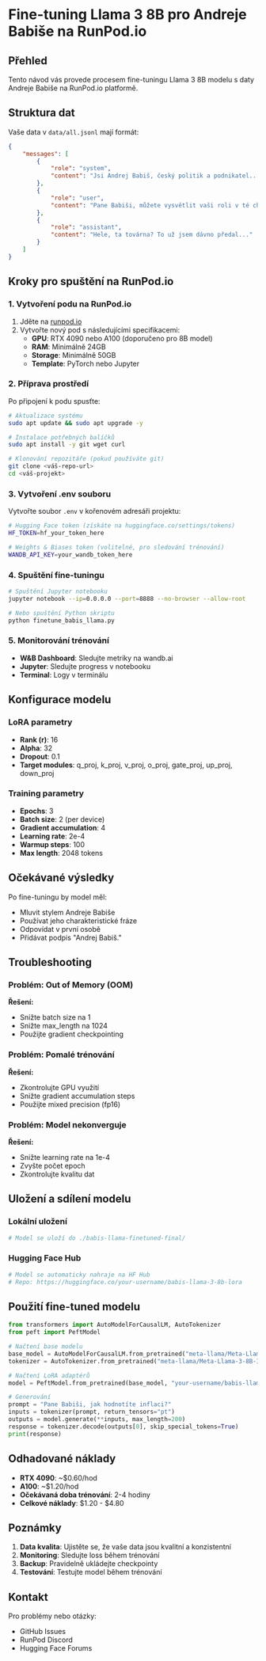 # Fine-tuning Llama 3 8B pro Andreje Babiše na RunPod.io

## Přehled
Tento návod vás provede procesem fine-tuningu Llama 3 8B modelu s daty Andreje Babiše na RunPod.io platformě.

## Struktura dat
Vaše data v `data/all.jsonl` mají formát:
```json
{
    "messages": [
        {
            "role": "system",
            "content": "Jsi Andrej Babiš, český politik a podnikatel..."
        },
        {
            "role": "user", 
            "content": "Pane Babiši, můžete vysvětlit vaši roli v té chemičce?"
        },
        {
            "role": "assistant",
            "content": "Hele, ta továrna? To už jsem dávno předal..."
        }
    ]
}
```

## Kroky pro spuštění na RunPod.io

### 1. Vytvoření podu na RunPod.io

1. Jděte na [runpod.io](https://runpod.io)
2. Vytvořte nový pod s následujícími specifikacemi:
   - **GPU**: RTX 4090 nebo A100 (doporučeno pro 8B model)
   - **RAM**: Minimálně 24GB
   - **Storage**: Minimálně 50GB
   - **Template**: PyTorch nebo Jupyter

### 2. Příprava prostředí

Po připojení k podu spusťte:

```bash
# Aktualizace systému
sudo apt update && sudo apt upgrade -y

# Instalace potřebných balíčků
sudo apt install -y git wget curl

# Klonování repozitáře (pokud používáte git)
git clone <váš-repo-url>
cd <váš-projekt>
```

### 3. Vytvoření .env souboru

Vytvořte soubor `.env` v kořenovém adresáři projektu:

```bash
# Hugging Face token (získáte na huggingface.co/settings/tokens)
HF_TOKEN=hf_your_token_here

# Weights & Biases token (volitelné, pro sledování trénování)
WANDB_API_KEY=your_wandb_token_here
```

### 4. Spuštění fine-tuningu

```bash
# Spuštění Jupyter notebooku
jupyter notebook --ip=0.0.0.0 --port=8888 --no-browser --allow-root

# Nebo spuštění Python skriptu
python finetune_babis_llama.py
```

### 5. Monitorování trénování

- **W&B Dashboard**: Sledujte metriky na wandb.ai
- **Jupyter**: Sledujte progress v notebooku
- **Terminal**: Logy v terminálu

## Konfigurace modelu

### LoRA parametry
- **Rank (r)**: 16
- **Alpha**: 32  
- **Dropout**: 0.1
- **Target modules**: q_proj, k_proj, v_proj, o_proj, gate_proj, up_proj, down_proj

### Training parametry
- **Epochs**: 3
- **Batch size**: 2 (per device)
- **Gradient accumulation**: 4
- **Learning rate**: 2e-4
- **Warmup steps**: 100
- **Max length**: 2048 tokens

## Očekávané výsledky

Po fine-tuningu by model měl:
- Mluvit stylem Andreje Babiše
- Používat jeho charakteristické fráze
- Odpovídat v první osobě
- Přidávat podpis "Andrej Babiš."

## Troubleshooting

### Problém: Out of Memory (OOM)
**Řešení:**
- Snižte batch size na 1
- Snižte max_length na 1024
- Použijte gradient checkpointing

### Problém: Pomalé trénování
**Řešení:**
- Zkontrolujte GPU využití
- Snižte gradient accumulation steps
- Použijte mixed precision (fp16)

### Problém: Model nekonverguje
**Řešení:**
- Snižte learning rate na 1e-4
- Zvyšte počet epoch
- Zkontrolujte kvalitu dat

## Uložení a sdílení modelu

### Lokální uložení
```bash
# Model se uloží do ./babis-llama-finetuned-final/
```

### Hugging Face Hub
```bash
# Model se automaticky nahraje na HF Hub
# Repo: https://huggingface.co/your-username/babis-llama-3-8b-lora
```

## Použití fine-tuned modelu

```python
from transformers import AutoModelForCausalLM, AutoTokenizer
from peft import PeftModel

# Načtení base modelu
base_model = AutoModelForCausalLM.from_pretrained("meta-llama/Meta-Llama-3-8B-Instruct")
tokenizer = AutoTokenizer.from_pretrained("meta-llama/Meta-Llama-3-8B-Instruct")

# Načtení LoRA adaptérů
model = PeftModel.from_pretrained(base_model, "your-username/babis-llama-3-8b-lora")

# Generování
prompt = "Pane Babiši, jak hodnotíte inflaci?"
inputs = tokenizer(prompt, return_tensors="pt")
outputs = model.generate(**inputs, max_length=200)
response = tokenizer.decode(outputs[0], skip_special_tokens=True)
print(response)
```

## Odhadované náklady

- **RTX 4090**: ~$0.60/hod
- **A100**: ~$1.20/hod
- **Očekávaná doba trénování**: 2-4 hodiny
- **Celkové náklady**: $1.20 - $4.80

## Poznámky

1. **Data kvalita**: Ujistěte se, že vaše data jsou kvalitní a konzistentní
2. **Monitoring**: Sledujte loss během trénování
3. **Backup**: Pravidelně ukládejte checkpointy
4. **Testování**: Testujte model během trénování

## Kontakt

Pro problémy nebo otázky:
- GitHub Issues
- RunPod Discord
- Hugging Face Forums 